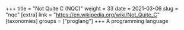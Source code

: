 +++
title = "Not Quite C (NQC)"
weight = 33
date = 2021-03-06
slug = "nqc"
[extra]
link = "https://en.wikipedia.org/wiki/Not_Quite_C"
[taxonomies]
groups = ["proglang"]
+++
A programming language

